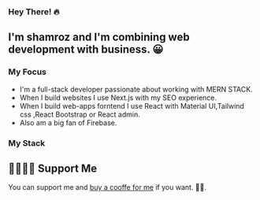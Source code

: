 ###  	**Hey There!** :fire:

## I'm shamroz and I'm combining web development with business. 😀

### My Focus

- I'm a full-stack developer passionate about working with MERN STACK.
- When I build websites I use Next.js with my SEO experience.
- When I build web-apps forntend I use React with Material UI,Tailwind css ,React Bootstrap or React admin.
- Also am a big fan of Firebase.

### My Stack




 ## 🤜🏻🤛🏻 Support Me
 You can support me and [buy a cooffe for me](https://www.buymeacoffee.com/ShamroOoz) if you want. 🙏🏻.
